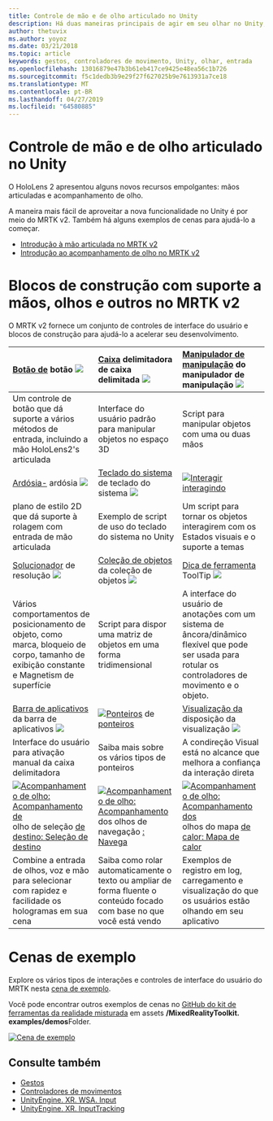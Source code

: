 ```yaml
---
title: Controle de mão e de olho articulado no Unity
description: Há duas maneiras principais de agir em seu olhar no Unity, gestos de mão e controladores de movimento.
author: thetuvix
ms.author: yoyoz
ms.date: 03/21/2018
ms.topic: article
keywords: gestos, controladores de movimento, Unity, olhar, entrada
ms.openlocfilehash: 13016879e47b3b61eb417ce9425e48ea56c1b726
ms.sourcegitcommit: f5c1dedb3b9e29f27f627025b9e7613931a7ce18
ms.translationtype: MT
ms.contentlocale: pt-BR
ms.lasthandoff: 04/27/2019
ms.locfileid: "64580885"
---
```

# <a name="articulated-hand-and-eye-tracking-in-unity"></a>Controle de mão e de olho articulado no Unity

O HoloLens 2 apresentou alguns novos recursos empolgantes: mãos articuladas e acompanhamento de olho.

A maneira mais fácil de aproveitar a nova funcionalidade no Unity é por meio do MRTK v2. Também há alguns exemplos de cenas para ajudá-lo a começar. 

* [Introdução à mão articulada no MRTK v2](https://microsoft.github.io/MixedRealityToolkit-Unity/Documentation/InputSystem/HandTracking.html)
* [Introdução ao acompanhamento de olho no MRTK v2](https://microsoft.github.io/MixedRealityToolkit-Unity/Documentation/EyeTracking/EyeTracking_Main.html)


# <a name="building-blocks-supporting-hands-eyes-and-others-in-mrtk-v2"></a>Blocos de construção com suporte a mãos, olhos e outros no MRTK v2

O MRTK v2 fornece um conjunto de controles de interface do usuário e blocos de construção para ajudá-lo a acelerar seu desenvolvimento. 

|  [Botão de](https://microsoft.github.io/MixedRealityToolkit-Unity/Documentation/README_Button.html) botão [ ![](images/MRTK_Button_Main.png)](https://microsoft.github.io/MixedRealityToolkit-Unity/Documentation/README_Button.html) | [Caixa](https://microsoft.github.io/MixedRealityToolkit-Unity/Documentation/README_BoundingBox.html) delimitadora de caixa delimitada [ ![](images/MRTK_BoundingBox_Main.png)](https://microsoft.github.io/MixedRealityToolkit-Unity/Documentation/README_BoundingBox.html) | [Manipulador de manipulação](https://microsoft.github.io/MixedRealityToolkit-Unity/Documentation/README_ManipulationHandler.html) do manipulador de manipulação [ ![](images/MRTK_Manipulation_Main.png)](https://microsoft.github.io/MixedRealityToolkit-Unity/Documentation/README_ManipulationHandler.html) |
|:--- | :--- | :--- |
| Um controle de botão que dá suporte a vários métodos de entrada, incluindo a mão HoloLens2's articulada | Interface do usuário padrão para manipular objetos no espaço 3D | Script para manipular objetos com uma ou duas mãos |
|  [Ardósia-](https://microsoft.github.io/MixedRealityToolkit-Unity/Documentation/README_Slate.html) ardósia [ ![](images/MRTK_Slate_Main.png)](https://microsoft.github.io/MixedRealityToolkit-Unity/Documentation/README_Slate.html) | [Teclado do sistema](https://microsoft.github.io/MixedRealityToolkit-Unity/Documentation/README_SystemKeyboard.html) de teclado do sistema [ ![](images/MRTK_SystemKeyboard_Main.png)](https://microsoft.github.io/MixedRealityToolkit-Unity/Documentation/README_SystemKeyboard.html) | [![Interagir](images/InteractableExamples.png)](https://microsoft.github.io/MixedRealityToolkit-Unity/Documentation/README_Interactable.html) [interagindo](https://microsoft.github.io/MixedRealityToolkit-Unity/Documentation/README_Interactable.html) |
| plano de estilo 2D que dá suporte à rolagem com entrada de mão articulada | Exemplo de script de uso do teclado do sistema no Unity  | Um script para tornar os objetos interagirem com os Estados visuais e o suporte a temas |
|  [Solucionador](https://microsoft.github.io/MixedRealityToolkit-Unity/Documentation/README_Solver.html) de resolução [ ![](images/MRTK_Solver_Main.png)](https://microsoft.github.io/MixedRealityToolkit-Unity/Documentation/README_Solver.html) | [Coleção de objetos](https://microsoft.github.io/MixedRealityToolkit-Unity/Documentation/README_ManipulationHandler.html) da coleção de objetos [ ![](images/MRTK_ObjectCollection_Main.png)](https://microsoft.github.io/MixedRealityToolkit-Unity/Documentation/README_ManipulationHandler.html) | [Dica de ferramenta](https://microsoft.github.io/MixedRealityToolkit-Unity/Documentation/README_Tooltip.html) ToolTip [ ![](images/MRTK_Tooltip_Main.png)](https://microsoft.github.io/MixedRealityToolkit-Unity/Documentation/README_Tooltip.html) |
| Vários comportamentos de posicionamento de objeto, como marca, bloqueio de corpo, tamanho de exibição constante e Magnetism de superfície | Script para dispor uma matriz de objetos em uma forma tridimensional | A interface do usuário de anotações com um sistema de âncora/dinâmico flexível que pode ser usada para rotular os controladores de movimento e o objeto. |
|  [Barra de aplicativos](https://microsoft.github.io/MixedRealityToolkit-Unity/Documentation/README_AppBar.html) da barra de aplicativos [ ![](images/MRTK_AppBar_Main.png)](https://microsoft.github.io/MixedRealityToolkit-Unity/Documentation/README_AppBar.html) | [![Ponteiros](images/MRTK_Pointer_Main.png)](https://microsoft.github.io/MixedRealityToolkit-Unity/Documentation/README_Pointers.html) de [ponteiros](https://microsoft.github.io/MixedRealityToolkit-Unity/Documentation/README_Pointers.html) | [Visualização da](https://microsoft.github.io/MixedRealityToolkit-Unity/Documentation/README_FingertipVisualization.html) disposição da visualização [ ![](images/MRTK_FingertipVisualization_Main.png)](https://microsoft.github.io/MixedRealityToolkit-Unity/Documentation/README_FingertipVisualization.html) |
| Interface do usuário para ativação manual da caixa delimitadora | Saiba mais sobre os vários tipos de ponteiros | A condireção Visual está no alcance que melhora a confiança da interação direta |
|  [![Acompanhamento de olho: Acompanhamento de](images/mrtk_et_targetselect.png)](https://microsoft.github.io/MixedRealityToolkit-Unity/Documentation/EyeTracking/EyeTracking_TargetSelection.html) olho de seleção [de destino: Seleção de destino](https://microsoft.github.io/MixedRealityToolkit-Unity/Documentation/EyeTracking/EyeTracking_TargetSelection.html) | [![Acompanhamento de olho: Acompanhamento](images/mrtk_et_navigation.png)](https://microsoft.github.io/MixedRealityToolkit-Unity/Documentation/EyeTracking/EyeTracking_Navigation.html) dos olhos de navegação [: Navega](https://microsoft.github.io/MixedRealityToolkit-Unity/Documentation/EyeTracking/EyeTracking_Navigation.html) | [![Acompanhamento de olho: Acompanhamento dos](images/mrtk_et_heatmaps.png)](https://microsoft.github.io/MixedRealityToolkit-Unity/Documentation/EyeTracking/EyeTracking_Visualization.html) olhos do mapa [de calor: Mapa de calor](https://microsoft.github.io/MixedRealityToolkit-Unity/Documentation/EyeTracking/EyeTracking_Visualization.html) |
| Combine a entrada de olhos, voz e mão para selecionar com rapidez e facilidade os hologramas em sua cena | Saiba como rolar automaticamente o texto ou ampliar de forma fluente o conteúdo focado com base no que você está vendo| Exemplos de registro em log, carregamento e visualização do que os usuários estão olhando em seu aplicativo |

# <a name="example-scenes"></a>Cenas de exemplo
Explore os vários tipos de interações e controles de interface do usuário do MRTK nesta [cena de exemplo](https://microsoft.github.io/MixedRealityToolkit-Unity/Documentation/README_HandInteractionExamples.html).

Você pode encontrar outros exemplos de cenas no [GitHub do kit de ferramentas da realidade misturada](https://github.com/Microsoft/MixedRealityToolkit-Unity) em assets **/MixedRealityToolkit. examples/demos**Folder.

[![Cena de exemplo](images/MRTK_Examples.png)](https://microsoft.github.io/MixedRealityToolkit-Unity/Documentation/README_HandInteractionExamples.html)

## <a name="see-also"></a>Consulte também

* [Gestos](gestures.md)
* [Controladores de movimentos](motion-controllers.md)
* [UnityEngine. XR. WSA. Input](https://docs.unity3d.com/ScriptReference/XR.WSA.Input.InteractionManager.html)
* [UnityEngine. XR. InputTracking](https://docs.unity3d.com/ScriptReference/XR.InputTracking.html)
